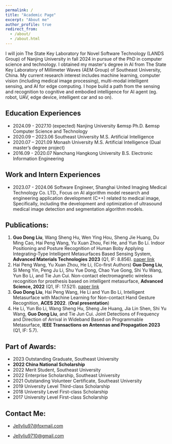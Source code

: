 ```yaml
---
permalink: /
title: "Academic Page"
excerpt: "About me"
author_profile: true
redirect_from: 
  - /about/
  - /about.html
---
```


I will join The State Key Laboratory for Novel Software Technology (LANDS Group) of Nanjing University in fall 2024 in pursue of the PhD in computer science and technology. I obtained my master's degree in AI from The State Key Laboratory of Millimeter Waves (AEM Group) of Southeast University, China. My current research interest includes machine learning, computer vision (including medical image processing), multi-modal intelligent sensing, and AI for edge computing. 
I hope build a path from the sensing and recognition to cognitive and embodied intelligence for AI agent (eg. robot, UAV, edge device, intelligent car and so on). 

**Education Experiences**
------
+ 2024.09 - 2027.10 (expected)  Nanjing University &emsp Ph.D. &emsp Computer Science and Technology        
+ 2020.09 – 2023.06  Southeast University  M.S.  Artificial Intelligence 
+ 2020.07 – 2021.09  Monash University  M.S.  Artificial Intelligence (Dual master’s degree project) 
+ 2016.09 - 2020.07  Nanchang Hangkong University  B.S.  Electronic Information Engineering

**Work and Intern Experiences**
------
+ 2023.07 - 2024.06  Software Engineer, Shanghai United Imaging Medical Technology Co. LTD.,  Focus on AI algorithm model research and engineering application development (C++) related to medical image, Specifically, including the development and optimization of ultrasound medical image detection and segmentation algorithm models.

**Publications:**
------
1.	**Guo Dong Liu**, Wang Sheng Hu, Wen Ying Hou, Sheng Jie Huang, Du Ming Cao, Hai Peng Wang, Yu Xuan Zhou, Fei He, and Yun Bo Li. Indoor Positioning and Posture Recognition of Human Boby Applying Integrating-Type Intelligent Metasurfaces Based Sensing System, **Advanced Materials Technologies 2023** (Q1, IF: 8.856). [paper link](https://doi.org/10.1002/admt.202301006)
2.	Hai Peng Wang, Yu Xuan Zhou, He Li, (Co-first Authors) **Guo Dong Liu**, Si Meng Yin, Peng Ju Li, Shu Yue Dong, Chao Yue Gong, Shi Yu Wang, Yun Bo Li, and Tie Jun Cui. Non-contact electromagnetic wireless recognition for prosthesis based on intelligent metasurface, **Advanced Science, 2022** (Q1, IF: 17.521). [paper link](https://doi.org/10.1002/advs.202105056)
3.	**Guo Dong Liu**, Hai Peng  Wang, He Li and Yun Bo Li, Intelligent Metasurface with Machine Learning for Non-contact Hand Gesture Recognition, **ACES 2022**. (**Oral presentation**)
4.	He Li, Yun Bo Li, Wang Sheng Hu, Sheng Jie Huang, Jia Lin Shen, Shi Yu Wang, **Guo Dong Liu**, and Tie Jun Cui. Joint Detections of Frequency and Direction of Arrival in Wideband Based on Programmable Metasurface, **IEEE Transactions on Antennas and Propagation 2023** (Q1, IF: 5.7).

**Part of Awards:**
------
+ 2023 Outstanding Graduate, Southeast University
+ **2022 China National Scholarship**
+ 2022 Merit Student, Southeast University
+ 2022 Enterprise Scholarship, Southeast University
+ 2021 Outstanding Volunteer Certificate, Southeast University
+ 2019 University Level Third-class Scholarship
+ 2018 University Level First-class Scholarship
+ 2017 University Level First-class Scholarship



**Contact Me:**
------
+ Jellyliu97@foxmail.com

+ Jellyliu9710@gmail.com

